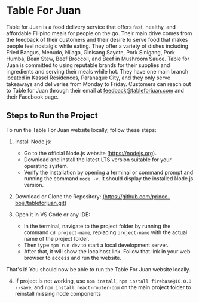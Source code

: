 # Table For Juan

Table for Juan is a food delivery service that offers fast, healthy, and affordable Filipino meals for people on the go. Their main drive comes from the feedback of their customers and their desire to serve food that makes people feel nostalgic while eating. They offer a variety of dishes including Fried Bangus, Menudo, Nilaga, Ginisang Sayote, Pork Sinigang, Pork Humba, Bean Stew, Beef Broccoli, and Beef in Mushroom Sauce. Table for Juan is committed to using reputable brands for their supplies and ingredients and serving their meals while hot. They have one main branch located in Kassel Residences, Paranaque City, and they only serve takeaways and deliveries from Monday to Friday. Customers can reach out to Table for Juan through their email at feedback@tableforjuan.com and their Facebook page.

## Steps to Run the Project

To run the Table For Juan website locally, follow these steps:

1. Install Node.js:
   - Go to the official Node.js website (https://nodejs.org).
   - Download and install the latest LTS version suitable for your operating system.
   - Verify the installation by opening a terminal or command prompt and running the command `node -v`. It should display the installed Node.js version.

2. Download or Clone the Repository: [(https://github.com/prince-bojji/tableforjuan.git)](https://github.com/prince-bojji/tableforjuan.git)

3. Open it in VS Code or any IDE:
   - In the terminal, navigate to the project folder by running the command `cd project-name`, replacing `project-name` with the actual name of the project folder.
   - Then type `npm run dev` to start a local development server.
   - After that, it will show the localhost link. Follow that link in your web browser to access and run the website.

That's it! You should now be able to run the Table For Juan website locally.


4. If project is not working, use `npm install`, `npm install firebase@10.0.0 --save`, and `npm install react-router-dom` on the main project folder to reinstall missing node components

